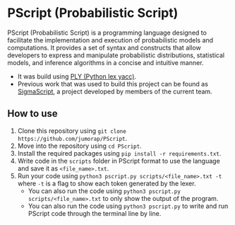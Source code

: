 # PScript (Probabilistic Script)
PScript (Probabilistic Script) is a programming language designed to facilitate the implementation and execution of probabilistic models and computations. It provides a set of syntax and constructs that allow developers to express and manipulate probabilistic distributions, statistical models, and inference algorithms in a concise and intuitive manner.

- It was build using [PLY (Python lex yacc)](https://www.dabeaz.com/ply/ply.html#ply_nn4).
- Previous work that was used to build this project can be found as [SigmaScript](https://github.com/jahelsantiago/Sigmascript), a project developed by members of the current team.


## How to use
1. Clone this repository using `git clone https://github.com/jumorap/PScript`.
2. Move into the repository using `cd PScript`. 
3. Install the required packages using `pip install -r requirements.txt`. 
4. Write code in the `scripts` folder in PScript format to use the language and save it as `<file_name>.txt`. 
5. Run your code using `python3 pscript.py scripts/<file_name>.txt -t` where `-t` is a flag to show each token generated by the lexer. 
   - You can also run the code using `python3 pscript.py scripts/<file_name>.txt` to only show the output of the program.
   - You can also run the code using `python3 pscript.py` to write and run PScript code through the terminal line by line.
